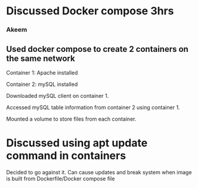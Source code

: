 # Discussed Docker compose 3hrs

### Akeem

## Used docker compose to create 2 containers on the same network

Container 1: Apache installed

Container 2: mySQL installed

Downloaded mySQL client on container 1.

Accessed mySQL table information from container 2 using container 1.

Mounted a volume to store files from each container.

# Discussed using apt update command in containers

Decided to go against it. Can cause updates and break system when image is built from Dockerfile/Docker compose file
